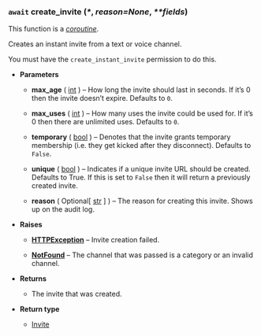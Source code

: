 ### `await` create\_invite (_\*_, *reason=None*, _\*\*fields_) [](https://discordpy.readthedocs.io/en/v1.7.3/api.html#discord.abc.GuildChannel.create_invite)

This function is a [_coroutine_](https://docs.python.org/3/library/asyncio-task.html#coroutine).

Creates an instant invite from a text or voice channel.

You must have the `create_instant_invite` permission to do this.

- **Parameters**

	-   **max_age** ( [int](https://docs.python.org/3/library/functions.html#int "(in Python v3.9)") ) – How long the invite should last in seconds. If it’s 0 then the invite doesn’t expire. Defaults to `0`.
    
	-   **max_uses** ( [int](https://docs.python.org/3/library/functions.html#int "(in Python v3.9)") ) – How many uses the invite could be used for. If it’s 0 then there are unlimited uses. Defaults to `0`.
    
	-   **temporary** ( [bool](https://docs.python.org/3/library/functions.html#bool "(in Python v3.9)") ) – Denotes that the invite grants temporary membership (i.e. they get kicked after they disconnect). Defaults to `False`.
    
	-   **unique** ( [bool](https://docs.python.org/3/library/functions.html#bool "(in Python v3.9)") ) – Indicates if a unique invite URL should be created. Defaults to True. If this is set to `False` then it will return a previously created invite.
    
	-   **reason** ( Optional\[ [str](https://docs.python.org/3/library/stdtypes.html#str "(in Python v3.9)") ] ) – The reason for creating this invite. Shows up on the audit log.
    

- **Raises**

	-   [**HTTPException**](discord/Exceptions/HTTPException) – Invite creation failed.
    
	-   [**NotFound**](discord/Exceptions/NotFound) – The channel that was passed is a category or an invalid channel.
    

- **Returns**

	- The invite that was created.

- **Return type**

	- [Invite](discord/Discord%20Models/Invite/Invite)

